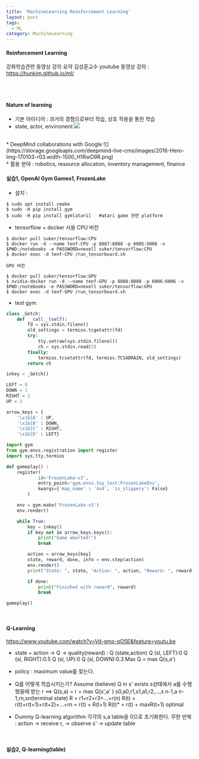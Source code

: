 ```yaml
---
title: 'MachineLearning Reinforcement Learning'
layout: post
tags:
  - ML
category: MachineLearning
---
```

#### Reinforcement Learning
강화학습관련 동영상 강의 요약
김성훈교수 youtube 동영상 강의 : https://hunkim.github.io/ml/

<br><br>

#### Nature of learning

* 기본 아이디어 : 과거의 경험으로부터 학습, 상호 작용을 통한 학습
* state, actor, enviroment
![](https://www.cs.utexas.edu/~eladlieb/rl_interaction.png)
<br>
* DeepMind collaborations with Google
![](https://storage.googleapis.com/deepmind-live-cms/images/2016-Hero-Img-170103-r03.width-1500_H1RwD9R.png)
<br>
* 활용 분야 : robotics, resource allocation, inventory management, finance

#### 실습1, OpenAI Gym Games1, FrozenLake
* 설치 :
```
$ sudo apt install cmake
$ sudo -H pip install gym
$ sudo -H pip install gym[atari]   #atari game 관련 platform
```

* tensorflow + docker 사용
	CPU 버전
```
$ docker pull suker/tensorflow:CPU
$ docker run -d --name tenf-CPU -p 8887:8888 -p 6005:6006 -v $PWD:/notebooks -e PASSWORD=nexell suker/tensorflow:CPU
$ docker exec -d tenf-CPU /run_tensorboard.sh
```

	GPU 버전
```
$ docker pull suker/tensorflow:GPU
$ nvidia-docker run -d --name tenf-GPU -p 8888:8888 -p 6006:6006 -v $PWD:/notebooks -e PASSWORD=nexell suker/tensorflow:GPU
$ docker exec -d tenf-GPU /run_tensorboard.sh
```

* test gym

```python
class _Getch:
    def __call__(self):
        fd = sys.stdin.fileno()
        old_settings = termios.tcgetattr(fd)
        try:
            tty.setraw(sys.stdin.fileno())
            ch = sys.stdin.read(3)
        finally:
            termios.tcsetattr(fd, termios.TCSADRAIN, old_settings)
        return ch

inkey = _Getch()

LEFT = 0
DOWN = 1
RIGHT = 2
UP = 3

arrow_keys = {
    '\x1b[A' : UP,
    '\x1b[B' : DOWN,
    '\x1b[C' : RIGHT,
    '\x1b[D' : LEFT}

import gym
from gym.envs.registration import register
import sys,tty,termios

def gameplay() :
    register(
            id='FrozenLake-v3',
            entry_point='gym.envs.toy_text:FrozenLakeEnv',
            kwargs={'map_name' : '4x4', 'is_slippery': False}
        )

    env = gym.make('FrozenLake-v3')
    env.render()

    while True:
        key = inkey()
        if key not in arrow_keys.keys():
            print("Game aborted!")
            break

        action = arrow_keys[key]
        state, reward, done, info = env.step(action)
        env.render()
        print("State: ", state, "Action: ", action, "Reward: ", reward, "Info: ", info)

        if done:
            print("Finished with reward", reward)
            break

gameplay()
```

<br>

#### Q-Learning
https://www.youtube.com/watch?v=Vd-gmo-qO5E&feature=youtu.be
* state + action -> Q -> quality(reward)    :     Q (state,action)
	Q (sl, LEFT):0
	Q (sl, RIGHT):0.5
	Q (sl, UP):0
	Q (sl, DOWN):0.3
	Max Q = max Q(s,a')

* policy : maximum value를 찾는다. 
* Q를 어떻게 학습시키는가?
	Assume (believe) Q in s' exists
	s상태에서 a를 수행했을때 받는 r  ==>  Q(s,a) = r + max Q(s',a' )
	s0,a0,r1,s1,a1,r2,...,s n-1,a n-1,rn,sn(terminal state)
	R = r1+r2+r3+...+r(n)
	R(t) = r(t)+r(t+1)+r(t+2)+...+rn = r(t) + R(t+1)
	R(t)* = r(t) + maxR(t+1)   optimal

* Dummy Q-learning algorithm
	각각의 s,a table을 0으로 초기화한다.
	무한 반복 : action -> receive r, -> observe s' -> update table

<br>

#### 실습2, Q-learning(table)
```
```